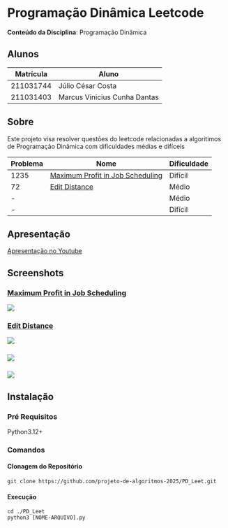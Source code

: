 # Programação Dinâmica Leetcode

**Conteúdo da Disciplina**: Programação Dinâmica<br>

## Alunos
|Matrícula | Aluno |
| -- | -- |
| 211031744  |  Júlio César Costa |
| 211031403  |  Marcus Vinicius Cunha Dantas |


## Sobre 
Este projeto visa resolver questões do leetcode relacionadas a algoritimos de Programação Dinâmica com dificuldades médias e difíceis

| Problema | Nome                                   | Dificuldade |
|----------|----------------------------------------|-------------|
| 1235      | [Maximum Profit in Job Scheduling](https://leetcode.com/problems/maximum-profit-in-job-scheduling/description)                        | Difícil       |
|  72    | [Edit Distance](https://leetcode.com/problems/edit-distance/description)                        | Médio     |
| -     | []()                        | Médio       |
| -    | []()                        | Difícil     |

## Apresentação

[Apresentação no Youtube]()

## Screenshots

### [Maximum Profit in Job Scheduling](https://leetcode.com/problems/maximum-profit-in-job-scheduling/description)

![](./img/IMAGEM.png)

### [Edit Distance](https://leetcode.com/problems/edit-distance/description)

![](./img/IMAGEM.png)

### [](LINK)

![](./img/IMAGEM.png)

### [](LINK)

![](./img/IMAGEM.png)


## Instalação
### Pré Requisitos
Python3.12+
### Comandos
#### Clonagem do Repositório
```git clone https://github.com/projeto-de-algoritmos-2025/PD_Leet.git```
#### Execução
```cd ./PD_Leet```<br>
```python3 [NOME-ARQUIVO].py```


